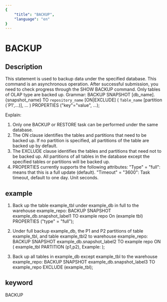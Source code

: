 ```yaml
---
{
    "title": "BACKUP",
    "language": "en"
}
---
```


<!-- 
Licensed to the Apache Software Foundation (ASF) under one
or more contributor license agreements.  See the NOTICE file
distributed with this work for additional information
regarding copyright ownership.  The ASF licenses this file
to you under the Apache License, Version 2.0 (the
"License"); you may not use this file except in compliance
with the License.  You may obtain a copy of the License at

  http://www.apache.org/licenses/LICENSE-2.0

Unless required by applicable law or agreed to in writing,
software distributed under the License is distributed on an
"AS IS" BASIS, WITHOUT WARRANTIES OR CONDITIONS OF ANY
KIND, either express or implied.  See the License for the
specific language governing permissions and limitations
under the License.
-->

# BACKUP
## Description
This statement is used to backup data under the specified database. This command is an asynchronous operation. After successful submission, you need to check progress through the SHOW BACKUP command. Only tables of OLAP type are backed up.
Grammar:
BACKUP SNAPSHOT [db_name].{snapshot_name}
TO `repository_name`
[ON|EXCLUDE] (
`Table_name` [partition (`P1',...)],
...
)
PROPERTIES ("key"="value", ...);

Explain:
1. Only one BACKUP or RESTORE task can be performed under the same database.
2. The ON clause identifies the tables and partitions that need to be backed up. If no partition is specified, all partitions of the table are backed up by default.
3. The EXCLUDE clause identifies the tables and partitions that need not to be backed up. All partitions of all tables in the database except the specified tables or partitions will be backed up.
4. PROPERTIES currently supports the following attributes:
"Type" = "full": means that this is a full update (default).
"Timeout" = "3600": Task timeout, default to one day. Unit seconds.

## example

1. Back up the table example_tbl under example_db in full to the warehouse example_repo:
BACKUP SNAPSHOT example_db.snapshot_label1
TO example repo
On (example tbl)
PROPERTIES ("type" = "full");

2. Under full backup example_db, the P1 and P2 partitions of table example_tbl, and table example_tbl2 to warehouse example_repo:
BACKUP SNAPSHOT example_db.snapshot_label2
TO example repo
ON
(
example_tbl PARTITION (p1,p2),
Example:
);

3. Back up all tables in example_db except example_tbl to the warehouse example_repo:
BACKUP SNAPSHOT example_db.snapshot_label3
TO example_repo
EXCLUDE (example_tbl);

## keyword
BACKUP


